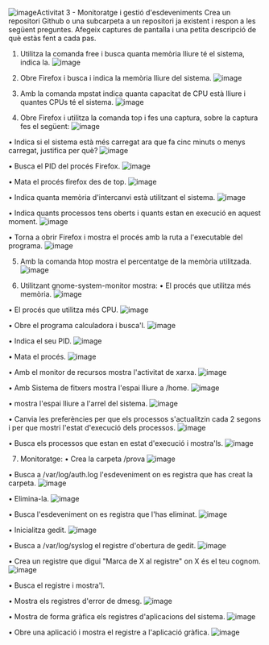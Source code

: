 ![image](https://github.com/user-attachments/assets/f5861fbb-e2dd-414b-9fc5-26656a57006b)Activitat 3 - Monitoratge i gestió d'esdeveniments 
Crea un repositori Github o una subcarpeta a un repositori ja existent i respon a 
les següent preguntes. Afegeix captures de pantalla i una petita descripció de què 
estàs fent a cada pas. 
1. Utilitza la comanda free i busca quanta memòria lliure té el sistema, indica la. 
![image](https://github.com/user-attachments/assets/041fc38b-77ac-4ab8-b017-0c1ebee62230)
2. Obre Firefox i busca i indica la memòria lliure del sistema. 
![image](https://github.com/user-attachments/assets/d228392c-7dce-4ae8-a706-afe71604494e)

3. Amb la comanda mpstat indica quanta capacitat de CPU està lliure i 
quantes CPUs té el sistema. 
![image](https://github.com/user-attachments/assets/6e1ac344-a478-425d-b616-146cc9964364)

4. Obre Firefox i utilitza la comanda top i fes una captura, sobre la captura fes 
el següent: 
![image](https://github.com/user-attachments/assets/7a26e03d-21f6-4616-b24f-d7827506106e)

• Indica si el sistema està més carregat ara que fa cinc minuts o menys 
carregat, justifica per què? 
![image](https://github.com/user-attachments/assets/288108c3-dbcd-45b5-85c4-18ed08d344cd)

• Busca el PID del procés Firefox. 
![image](https://github.com/user-attachments/assets/4d637a0c-ab7a-4fe5-ba72-eac488a1492d)

• Mata el procés firefox des de top. 
![image](https://github.com/user-attachments/assets/7bf6a1db-7eef-44fd-9d78-775c31771290)

• Indica quanta memòria d'intercanvi està utilitzant el sistema. 
![image](https://github.com/user-attachments/assets/f3334934-b848-4734-932c-39a939f96648)

• Indica quants processos tens oberts i quants estan en execució en 
aquest moment. 
![image](https://github.com/user-attachments/assets/e1a290f0-cf77-43e9-b916-dfb908cb2236)

• Torna a obrir Firefox i mostra el procés amb la ruta a l'executable del 
programa. 
![image](https://github.com/user-attachments/assets/ad8d02cc-1dcd-4889-983d-f0edc07ac65e)

5. Amb la comanda htop mostra el percentatge de la memòria utilitzada. 
![image](https://github.com/user-attachments/assets/299beef0-a5b5-4bfc-b10c-58d435d4c141)

6. Utilitzant gnome-system-monitor mostra: 
• El procés que utilitza més memòria. 
![image](https://github.com/user-attachments/assets/1f34581b-d31c-4a52-96db-80623a9eede2)

• El procés que utilitza més CPU. 
![image](https://github.com/user-attachments/assets/bf3629a6-3f20-4ef2-b0f4-63372a38d4f7)

• Obre el programa calculadora i busca'l. 
![image](https://github.com/user-attachments/assets/42ab8a27-44fc-4fdf-800b-595e611c6cdc)

• Indica el seu PID. 
![image](https://github.com/user-attachments/assets/b022d92a-826f-4713-97e2-36d0b61887d1)

• Mata el procés. 
![image](https://github.com/user-attachments/assets/28fd6ab2-db1f-4edf-81fb-70bc940a5c08)

• Amb el monitor de recursos mostra l'activitat de xarxa. 
![image](https://github.com/user-attachments/assets/aee7915a-2b80-4979-9e9e-4de88dd55414)

• Amb Sistema de fitxers mostra l'espai lliure a /home. 
![image](https://github.com/user-attachments/assets/613bedb7-2125-4e8b-8416-207b98aacc85)

• mostra l'espai lliure a l'arrel del sistema. 
![image](https://github.com/user-attachments/assets/92086bd6-75ec-4a27-b736-2a09c51f3724)

• Canvia les preferències per que els processos s'actualitzin cada 2 
segons i per que mostri l'estat d'execució dels processos. 
![image](https://github.com/user-attachments/assets/37351220-6ed5-4217-9572-a1d214c27c54)

• Busca els processos que estan en estat d'execució i mostra'ls. 
![image](https://github.com/user-attachments/assets/b8aee56c-0b94-4955-911f-d1c5ba105027)

7. Monitoratge: 
• Crea la carpeta /prova 
![image](https://github.com/user-attachments/assets/6037876d-63e1-4f58-83b4-3f0133b95fdc)

• Busca a /var/log/auth.log l'esdeveniment on es registra que has creat la 
carpeta. 
![image](https://github.com/user-attachments/assets/770473f9-43b6-486b-bdcf-8f2a4642166d)

• Elimina-la. 
![image](https://github.com/user-attachments/assets/ceeee622-6902-4c40-9b41-5e3e87d201fd)

• Busca l'esdeveniment on es registra que l'has eliminat. 
![image](https://github.com/user-attachments/assets/0d73e4bd-70c8-45ee-831a-71e1ee2d0403)

• Inicialitza gedit. 
![image](https://github.com/user-attachments/assets/9baa8747-f867-4482-ba68-3076ad1a9866)

• Busca a /var/log/syslog el registre d'obertura de gedit. 
![image](https://github.com/user-attachments/assets/5c830031-5db5-4dda-b9e7-07f64c4affcd)

• Crea un registre que digui "Marca de X al registre" on X és el teu cognom. 
![image](https://github.com/user-attachments/assets/71564e64-bea7-417b-94ea-2472bc7339d4)

• Busca el registre i mostra'l. 

• Mostra els registres d'error de dmesg. 
![image](https://github.com/user-attachments/assets/82ce6708-48ab-4da3-ac16-af68abd9da7e)

• Mostra de forma gràfica els registres d'aplicacions del sistema. 
![image](https://github.com/user-attachments/assets/ec9bea99-a053-446f-a3a3-61aeef54d2ef)

• Obre una aplicació i mostra el registre a l'aplicació gràfica.
![image](https://github.com/user-attachments/assets/4a75e608-8cce-43c0-bc5a-45c03a9fc583)

